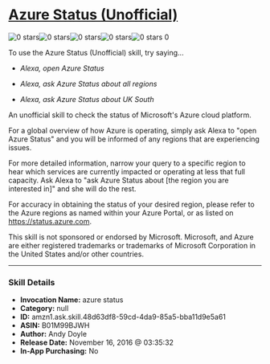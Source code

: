 # [Azure Status (Unofficial)](http://alexa.amazon.com/#skills/amzn1.ask.skill.48d63df8-59cd-4da9-85a5-bba11d9e5a61)
![0 stars](../../images/ic_star_border_black_18dp_1x.png)![0 stars](../../images/ic_star_border_black_18dp_1x.png)![0 stars](../../images/ic_star_border_black_18dp_1x.png)![0 stars](../../images/ic_star_border_black_18dp_1x.png)![0 stars](../../images/ic_star_border_black_18dp_1x.png) 0

To use the Azure Status (Unofficial) skill, try saying...

* *Alexa, open Azure Status*

* *Alexa, ask Azure Status about all regions*

* *Alexa, ask Azure Status about UK South*

An unofficial skill to check the status of Microsoft's Azure cloud platform.

For a global overview of how Azure is operating, simply ask Alexa to "open Azure Status" and you will be informed of any regions that are experiencing issues.

For more detailed information, narrow your query to a specific region to hear which services are currently impacted or operating at less that full capacity. Ask Alexa to "ask Azure Status about [the region you are interested in]" and she will do the rest.

For accuracy in obtaining the status of your desired region, please refer to the Azure regions as named within your Azure Portal, or as listed on https://status.azure.com.

This skill is not sponsored or endorsed by Microsoft. Microsoft, and Azure are either registered trademarks or trademarks of Microsoft Corporation in the United States and/or other countries.

***

### Skill Details

* **Invocation Name:** azure status
* **Category:** null
* **ID:** amzn1.ask.skill.48d63df8-59cd-4da9-85a5-bba11d9e5a61
* **ASIN:** B01M99BJWH
* **Author:** Andy Doyle
* **Release Date:** November 16, 2016 @ 03:35:32
* **In-App Purchasing:** No

